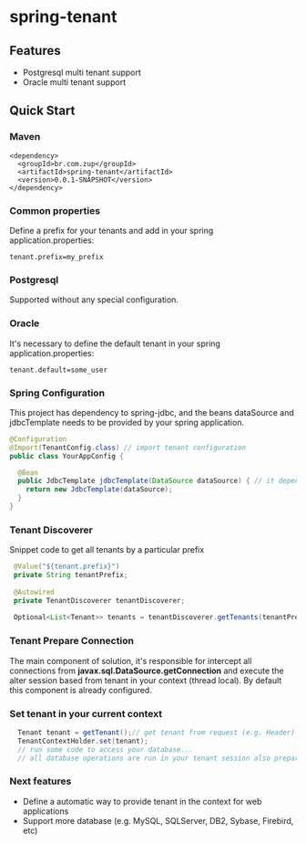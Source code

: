 # spring-tenant

## Features

* Postgresql multi tenant support
* Oracle multi tenant support

## <a name="quick-start">Quick Start</a>

### Maven

```
<dependency>
  <groupId>br.com.zup</groupId>
  <artifactId>spring-tenant</artifactId>
  <version>0.0.1-SNAPSHOT</version>
</dependency>
```

### Common properties

Define a prefix for your tenants and add in your spring application.properties:
```
tenant.prefix=my_prefix
```

### Postgresql

Supported without any special configuration.

### Oracle

It's necessary to define the default tenant in your spring application.properties:
```
tenant.default=some_user
```

### Spring Configuration

This project has dependency to spring-jdbc, and the beans dataSource and jdbcTemplate needs to be provided by your spring application.

```Java
@Configuration
@Import(TenantConfig.class) // import tenant configuration
public class YourAppConfig {

  @Bean
  public JdbcTemplate jdbcTemplate(DataSource dataSource) { // it depends on a dataSource
    return new JdbcTemplate(dataSource);
  }
}
```

### Tenant Discoverer

Snippet code to get all tenants by a particular prefix

```Java
 @Value("${tenant.prefix}")
 private String tenantPrefix;
 
 @Autowired
 private TenantDiscoverer tenantDiscoverer;
    
 Optional<List<Tenant>> tenants = tenantDiscoverer.getTenants(tenantPrefix);
```

### Tenant Prepare Connection

The main component of solution, it's responsible for intercept all connections from __javax.sql.DataSource.getConnection__ and execute the alter session based from tenant in your context (thread local).
By default this component is already configured.

### Set tenant in your current context
```Java
  Tenant tenant = getTenant();// get tenant from request (e.g. Header) or database (e.g. TenantDiscoverer)
  TenantContextHolder.set(tenant);
  // run some code to access your database...
  // all database operations are run in your tenant session also prepared by component TenantConnectionPrepareAspect.
```

### Next features

* Define a automatic way to provide tenant in the context for web applications
* Support more database (e.g. MySQL, SQLServer, DB2, Sybase, Firebird, etc)
